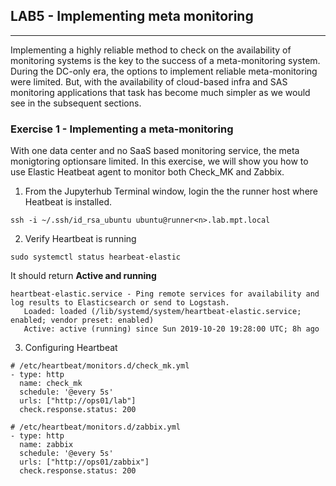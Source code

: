 ## LAB5 - Implementing meta monitoring
---

Implementing a highly reliable method to check on the availability of monitoring systems is the key to the success of a meta-monitoring system. During the DC-only era, the options to implement reliable meta-monitoring were limited. But, with the availability of cloud-based infra and SAS monitoring applications that task has become much simpler as we would see in the subsequent sections.

### Exercise 1 - Implementing a meta-monitoring

With one data center and no SaaS based monitoring service, the meta monigtoring optionsare limited. In this exercise, we will show you how to use Elastic Heatbeat agent to monitor both Check_MK and Zabbix.

1. From the Jupyterhub Terminal window, login the the runner host where Heatbeat is installed.

```console
ssh -i ~/.ssh/id_rsa_ubuntu ubuntu@runner<n>.lab.mpt.local
```

2. Verify Heartbeat is running

```console
sudo systemctl status hearbeat-elastic
```

It should return **Active and running**

```
heartbeat-elastic.service - Ping remote services for availability and log results to Elasticsearch or send to Logstash.
   Loaded: loaded (/lib/systemd/system/heartbeat-elastic.service; enabled; vendor preset: enabled)
   Active: active (running) since Sun 2019-10-20 19:28:00 UTC; 8h ago
```

3. Configuring Heartbeat 

```
# /etc/heartbeat/monitors.d/check_mk.yml
- type: http
  name: check_mk
  schedule: '@every 5s'
  urls: ["http://ops01/lab"]
  check.response.status: 200
```

```
# /etc/heartbeat/monitors.d/zabbix.yml
- type: http
  name: zabbix
  schedule: '@every 5s'
  urls: ["http://ops01/zabbix"]
  check.response.status: 200
```

